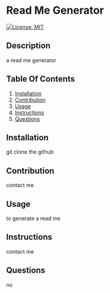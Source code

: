 # Read Me Generator

  [![License: MIT](https://img.shields.io/badge/License-MIT-yellow.svg)](https://opensource.org/licenses/MIT)
  
  ## Description
  a read me generator

  ## Table Of Contents

1. [Installation](##Installation)
2. [Contribution](##Contribution)
3. [Usage](##Usage)
4. [Instructions](##Instructions)
5. [Questions](##Questions)



  ## Installation 
  git clone the github 

  ## Contribution
  contact me 

  ## Usage
  to generate a read me 

  ## Instructions
  contact me 

  ## Questions 
  no


